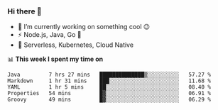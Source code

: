 ### Hi there 👋

<!--
**nodejh/nodejh** is a ✨ _special_ ✨ repository because its `README.md` (this file) appears on your GitHub profile.

Here are some ideas to get you started:

- 🔭 I’m currently working on ...
- 🌱 I’m currently learning ...
- 👯 I’m looking to collaborate on ...
- 🤔 I’m looking for help with ...
- 💬 Ask me about ...
- 📫 How to reach me: ...
- 😄 Pronouns: ...
- ⚡ Fun fact: ...
-->

- 🔭 I’m currently working on something cool :wink:
- ⚡ Node.js, Java, Go :thought_balloon:
- 🤖 Serverless, Kubernetes, Cloud Native

📊 **This week I spent my time on**

<!--START_SECTION:waka-->
```text
Java         7 hrs 27 mins   ██████████████▒░░░░░░░░░░   57.27 % 
Markdown     1 hr 31 mins    ███░░░░░░░░░░░░░░░░░░░░░░   11.68 % 
YAML         1 hr 5 mins     ██░░░░░░░░░░░░░░░░░░░░░░░   08.40 % 
Properties   54 mins         █▓░░░░░░░░░░░░░░░░░░░░░░░   06.91 % 
Groovy       49 mins         █▓░░░░░░░░░░░░░░░░░░░░░░░   06.29 % 
```
<!--END_SECTION:waka-->


<!--
:traffic_light: **Visitors**

![visitors](https://visitor-badge.glitch.me/badge?page_id=nodejh.nodejh)
-->
